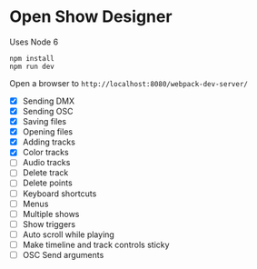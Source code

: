 # Open Show Designer

Uses Node 6

```
npm install
npm run dev
```

Open a browser to `http://localhost:8080/webpack-dev-server/`


- [x] Sending DMX
- [x] Sending OSC
- [x] Saving files
- [x] Opening files
- [x] Adding tracks
- [x] Color tracks
- [ ] Audio tracks
- [ ] Delete track
- [ ] Delete points
- [ ] Keyboard shortcuts
- [ ] Menus
- [ ] Multiple shows
- [ ] Show triggers
- [ ] Auto scroll while playing
- [ ] Make timeline and track controls sticky
- [ ] OSC Send arguments